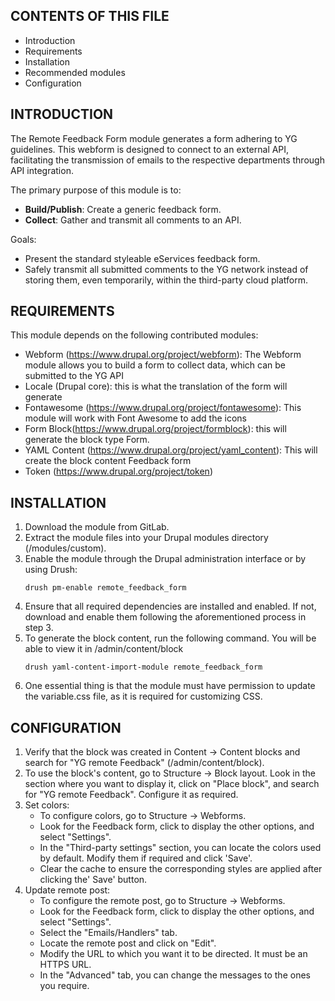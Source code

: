 ## CONTENTS OF THIS FILE

- Introduction
- Requirements
- Installation
- Recommended modules
- Configuration


## INTRODUCTION

The Remote Feedback Form module generates a form adhering to YG guidelines. This webform is designed to connect to an external API, facilitating the transmission of emails to the respective departments through API integration.

The primary purpose of this module is to:

- **Build/Publish**:  Create a generic feedback form.
- **Collect**: Gather and transmit all comments to an API.

Goals:

- Present the standard styleable eServices feedback form.
- Safely transmit all submitted comments to the YG network instead of storing them, even temporarily, within the third-party cloud platform.


## REQUIREMENTS

This module depends on the following contributed modules:

  - Webform (https://www.drupal.org/project/webform): The Webform module allows you to build a form to collect data, which can be submitted to the YG API
  - Locale (Drupal core): this is what the translation of the form will generate
  - Fontawesome (https://www.drupal.org/project/fontawesome): This module will work with Font Awesome to add the icons 
  - Form Block(https://www.drupal.org/project/formblock): this will generate the block type Form.
  - YAML Content (https://www.drupal.org/project/yaml_content): This will create the block content Feedback form
  - Token (https://www.drupal.org/project/token)


## INSTALLATION

1. Download the module from GitLab.
2. Extract the module files into your Drupal modules directory (/modules/custom).
3. Enable the module through the Drupal administration interface or by using Drush: 
    ```
   drush pm-enable remote_feedback_form
    ```
5. Ensure that all required dependencies are installed and enabled. If not, download and enable them following the aforementioned process in step 3.
6. To generate the block content, run the following command. You will be able to view it in /admin/content/block
    ```
    drush yaml-content-import-module remote_feedback_form
    ```
7. One essential thing is that the module must have permission to update the variable.css file, as it is required for customizing CSS.

## CONFIGURATION

1. Verify that the block was created in Content -> Content blocks and search for "YG remote Feedback" (/admin/content/block).
2. To use the block's content, go to Structure -> Block layout. Look in the section where you want to display it, click on "Place block", and search for "YG remote Feedback". Configure it as required.
3. Set colors: 
   - To configure colors, go to Structure -> Webforms.
   - Look for the Feedback form, click to display the other options, and select "Settings".
   - In the "Third-party settings" section, you can locate the colors used by default. Modify them if required and click 'Save'.
   - Clear the cache to ensure the corresponding styles are applied after clicking the' Save' button.
4. Update remote post:
	 - To configure the remote post, go to Structure -> Webforms.
	 - Look for the Feedback form, click to display the other options, and select "Settings".
	 - Select the "Emails/Handlers" tab.
	 - Locate the remote post and click on "Edit".
	 - Modify the URL to which you want it to be directed. It must be an HTTPS URL.
	 - In the "Advanced" tab, you can change the messages to the ones you require.
